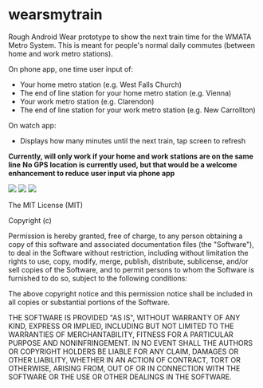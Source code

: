 wearsmytrain
============

Rough Android Wear prototype to show the next train time for the WMATA Metro System. This is meant for people's normal daily commutes (between home and work metro stations).

On phone app, one time user input of: 
- Your home metro station (e.g. West Falls Church)
- The end of line station for your home metro station (e.g. Vienna)
- Your work metro station (e.g. Clarendon)
- The end of line station for your work metro station (e.g. New Carrollton)

On watch app:
- Displays how many minutes until the next train, tap screen to refresh

**Currently, will only work if your home and work stations are on the same line**
**No GPS location is currently used, but that would be a welcome enhancement to reduce user input via phone app**


![](https://raw.githubusercontent.com/jaredalexander/wearsmytrain/master/motivation.png)
![](https://raw.githubusercontent.com/jaredalexander/wearsmytrain/master/watch_app.png)
![](https://raw.githubusercontent.com/jaredalexander/wearsmytrain/master/settings_screen.png)


The MIT License (MIT)

Copyright (c) <year> <copyright holders>

Permission is hereby granted, free of charge, to any person obtaining a copy
of this software and associated documentation files (the "Software"), to deal
in the Software without restriction, including without limitation the rights
to use, copy, modify, merge, publish, distribute, sublicense, and/or sell
copies of the Software, and to permit persons to whom the Software is
furnished to do so, subject to the following conditions:

The above copyright notice and this permission notice shall be included in
all copies or substantial portions of the Software.

THE SOFTWARE IS PROVIDED "AS IS", WITHOUT WARRANTY OF ANY KIND, EXPRESS OR
IMPLIED, INCLUDING BUT NOT LIMITED TO THE WARRANTIES OF MERCHANTABILITY,
FITNESS FOR A PARTICULAR PURPOSE AND NONINFRINGEMENT. IN NO EVENT SHALL THE
AUTHORS OR COPYRIGHT HOLDERS BE LIABLE FOR ANY CLAIM, DAMAGES OR OTHER
LIABILITY, WHETHER IN AN ACTION OF CONTRACT, TORT OR OTHERWISE, ARISING FROM,
OUT OF OR IN CONNECTION WITH THE SOFTWARE OR THE USE OR OTHER DEALINGS IN
THE SOFTWARE.
